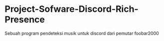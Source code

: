 # Project-Sofware-Discord-Rich-Presence
Sebuah program pendeteksi musik untuk discord dari pemutar foobar2000
